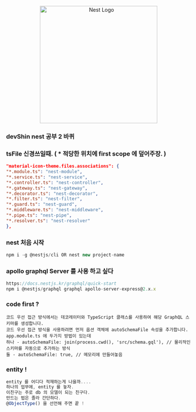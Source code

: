 <p align="center">
  <a href="http://nestjs.com/" target="blank"><img src="https://nestjs.com/img/logo_text.svg" width="320" alt="Nest Logo" /></a>
</p>

[circleci-image]: https://img.shields.io/circleci/build/github/nestjs/nest/master?token=abc123def456
[circleci-url]: https://circleci.com/gh/nestjs/nest

### devShin nest 공부 2 바퀴
### tsFile 신경쓰일때. ( * 적당한 위치에 first scope 에 덮어주장. )
```json
"material-icon-theme.files.associations": {
"*.module.ts": "nest-module",
"*.service.ts": "nest-service",
"*.controller.ts": "nest-controller",
"*.gateway.ts": "nest-gateway",
"*.decorator.ts": "nest-decorator",
"*.filter.ts": "nest-filter",
"*.guard.ts": "nest-guard",
"*.middleware.ts": "nest-middleware",
"*.pipe.ts": "nest-pipe",
"*.resolver.ts": "nest-resolver"
},
```
### nest 처음 시작 
```javascript
npm i -g @nestjs/cli OR nest new project-name
```
### apollo graphql Server 를 사용 하고 싶다 
```js
https://docs.nestjs.kr/graphql/quick-start
npm i @nestjs/graphql graphql apollo-server-express@2.x.x
```
### code first ? 
```
코드 우선 접근 방식에서는 데코레이터와 TypeScript 클래스를 사용하여 해당 GraphQL 스키마를 생성합니다.
코드 우선 접근 방식을 사용하려면 먼저 옵션 객체에 autoSchemaFile 속성을 추가합니다. 
app.module.ts 에 두가지 방법이 있는데 
하나 - autoSchemaFile: join(process.cwd(), 'src/schema.gql'), // 물리적인 스키마를 자동으로 추가하는 방식
둘 - autoSchemaFile: true, // 메모리에 만들어놓음 
```

### entity !
```js
entity 를 어디다 적재하는게 나을까....
하나의 업무에, entity 를 놓자.
이친구는 주로 db 의 모델이 되는 친구다.
만드는 법은 졸라 간단하다.
@ObjectType() 을 선언해 주면 끝 !  
```